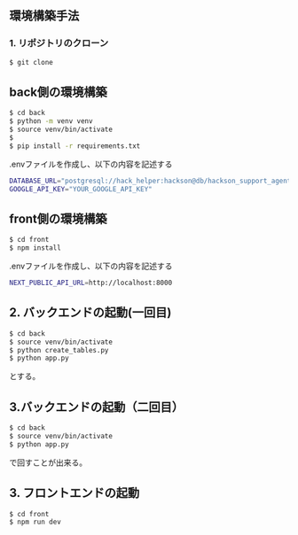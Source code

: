 ## 環境構築手法

### 1. リポジトリのクローン
```bash
$ git clone
```

## back側の環境構築

```bash
$ cd back
$ python -m venv venv
$ source venv/bin/activate
$ 
$ pip install -r requirements.txt
```

.envファイルを作成し、以下の内容を記述する
```bash
DATABASE_URL="postgresql://hack_helper:hackson@db/hackson_support_agent"
GOOGLE_API_KEY="YOUR_GOOGLE_API_KEY"

```
## front側の環境構築

```bash
$ cd front
$ npm install
```

.envファイルを作成し、以下の内容を記述する
```bash
NEXT_PUBLIC_API_URL=http://localhost:8000
```



## 2. バックエンドの起動(一回目)
```bash
$ cd back
$ source venv/bin/activate
$ python create_tables.py
$ python app.py
```
とする。


## 3.バックエンドの起動（二回目）
```bash
$ cd back
$ source venv/bin/activate
$ python app.py
```
で回すことが出来る。

## 3. フロントエンドの起動
```bash
$ cd front
$ npm run dev
```


